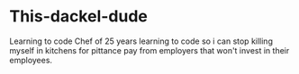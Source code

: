 # This-dackel-dude
Learning to code
Chef of 25 years learning to code so i can stop killing myself in kitchens for pittance pay from employers that won't invest in their employees.
